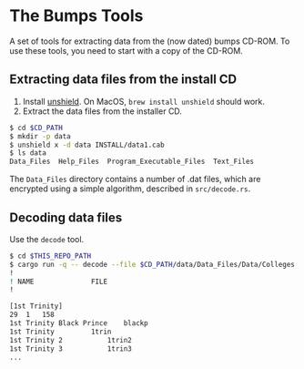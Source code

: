 # The Bumps Tools

A set of tools for extracting data from the (now dated) bumps CD-ROM. To use
these tools, you need to start with a copy of the CD-ROM.

## Extracting data files from the install CD

1. Install [unshield](https://github.com/twogood/unshield). On MacOS, `brew
   install unshield` should work.
2. Extract the data files from the installer CD.

```bash
$ cd $CD_PATH
$ mkdir -p data
$ unshield x -d data INSTALL/data1.cab
$ ls data
Data_Files  Help_Files  Program_Executable_Files  Text_Files
```

The `Data_Files` directory contains a number of .dat files, which are encrypted
using a simple algorithm, described in `src/decode.rs`.

## Decoding data files

Use the `decode` tool.

```bash
$ cd $THIS_REPO_PATH
$ cargo run -q -- decode --file $CD_PATH/data/Data_Files/Data/Colleges.dat
!
! NAME				FILE
!

[1st Trinity]
29	1	158
1st Trinity Black Prince	blackp
1st Trinity			1trin
1st Trinity 2			1trin2
1st Trinity 3			1trin3
...
```


